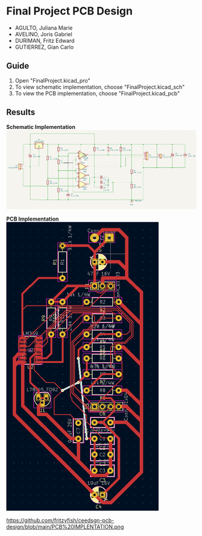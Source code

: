 # Final Project PCB Design
- AGULTO, Juliana Marie
- AVELINO, Joris Gabriel
- DURIMAN, Fritz Edward
- GUTIERREZ, Gian Carlo

## Guide

1. Open "FinalProject.kicad_pro"
2. To view schematic implementation, choose "FinalProject.kicad_sch"
3. To view the PCB implementation, choose "FinalProject.kicad_pcb"

## Results
**Schematic Implementation**
![SCHEMATIC IMPLEMENTATION](https://github.com/fritzyfish/ceedsgn-pcb-design/blob/main/SCHEMATIC%20IMPLEMENTATION.png)


**PCB Implementation**
![PCB IMPLEMENTATION](https://github.com/fritzyfish/ceedsgn-pcb-design/blob/main/PCB%20IMPLENTATION.png)

https://github.com/fritzyfish/ceedsgn-pcb-design/blob/main/PCB%20IMPLENTATION.png
